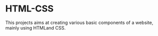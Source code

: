 # HTML-CSS
This projects aims at creating various basic components of a website, mainly using HTMLand CSS.
